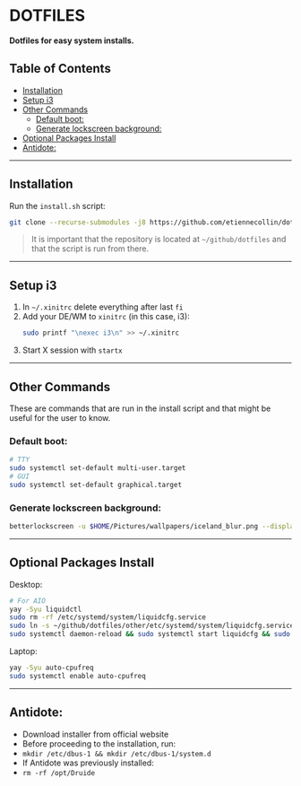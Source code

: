 # DOTFILES <!-- omit from toc -->

**Dotfiles for easy system installs.**

## Table of Contents <!-- omit from toc -->

- [Installation](#installation)
- [Setup i3](#setup-i3)
- [Other Commands](#other-commands)
    - [Default boot:](#default-boot)
    - [Generate lockscreen background:](#generate-lockscreen-background)
- [Optional Packages Install](#optional-packages-install)
- [Antidote:](#antidote)

---

## Installation

Run the `install.sh` script:

```bash
git clone --recurse-submodules -j8 https://github.com/etiennecollin/dotfiles ~/github/dotfiles && cd ~/github/dotfiles && sh install.sh
```

> It is important that the repository is located at `~/github/dotfiles` and that the script is run from there.

---

## Setup i3

1. In `~/.xinitrc` delete everything after last `fi`
2. Add your DE/WM to `xinitrc` (in this case, i3):
    ```bash
    sudo printf "\nexec i3\n" >> ~/.xinitrc
    ```
3. Start X session with `startx`

---

## Other Commands

These are commands that are run in the install script and that might be useful for the user to know.

### Default boot:

```bash
# TTY
sudo systemctl set-default multi-user.target
# GUI
sudo systemctl set-default graphical.target
```

### Generate lockscreen background:

```bash
betterlockscreen -u $HOME/Pictures/wallpapers/iceland_blur.png --display 1
```

---

## Optional Packages Install

Desktop:

```bash
# For AIO
yay -Syu liquidctl
sudo rm -rf /etc/systemd/system/liquidcfg.service
sudo ln -s ~/github/dotfiles/other/etc/systemd/system/liquidcfg.service /etc/systemd/system/liquidcfg.service
sudo systemctl daemon-reload && sudo systemctl start liquidcfg && sudo systemctl enable liquidcfg
```

Laptop:

```bash
yay -Syu auto-cpufreq
sudo systemctl enable auto-cpufreq
```

---

## Antidote:

-   Download installer from official website
-   Before proceeding to the installation, run:
-   `mkdir /etc/dbus-1 && mkdir /etc/dbus-1/system.d`
-   If Antidote was previously installed:
-   `rm -rf /opt/Druide`
